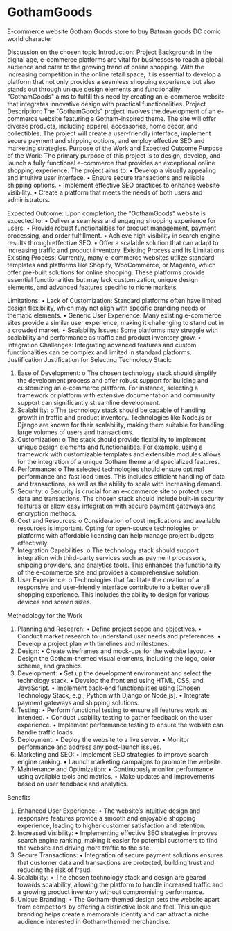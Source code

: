 # GothamGoods
E-commerce website Gotham Goods store to buy Batman goods DC comic world character

Discussion on the chosen topic 
Introduction: 
Project Background:
In the digital age, e-commerce platforms are vital for businesses to reach a global audience and cater to the growing trend of online shopping. With the increasing competition in the online retail space, it is essential to develop a platform that not only provides a seamless shopping experience but also stands out through unique design elements and functionality. "GothamGoods" aims to fulfill this need by creating an e-commerce website that integrates innovative design with practical functionalities.
Project Description:
The "GothamGoods" project involves the development of an e-commerce website featuring a Gotham-inspired theme. The site will offer diverse products, including apparel, accessories, home decor, and collectibles. The project will create a user-friendly interface, implement secure payment and shipping options, and employ effective SEO and marketing strategies.
Purpose of the Work and Expected Outcome 
Purpose of the Work:
The primary purpose of this project is to design, develop, and launch a fully functional e-commerce that provides an exceptional online shopping experience. The project aims to:
•	Develop a visually appealing and intuitive user interface.
•	Ensure secure transactions and reliable shipping options.
•	Implement effective SEO practices to enhance website visibility.
•	Create a platform that meets the needs of both users and administrators.

Expected Outcome:
Upon completion, the "GothamGoods" website is expected to:
•	Deliver a seamless and engaging shopping experience for users.
•	Provide robust functionalities for product management, payment processing, and order fulfillment.
•	Achieve high visibility in search engine results through effective SEO.
•	Offer a scalable solution that can adapt to increasing traffic and product inventory.
Existing Process and Its Limitations 
Existing Process:
Currently, many e-commerce websites utilize standard templates and platforms like Shopify, WooCommerce, or Magento, which offer pre-built solutions for online shopping. These platforms provide essential functionalities but may lack customization, unique design elements, and advanced features specific to niche markets.



Limitations:
•	Lack of Customization: Standard platforms often have limited design flexibility, which may not align with specific branding needs or thematic elements.
•	Generic User Experience: Many existing e-commerce sites provide a similar user experience, making it challenging to stand out in a crowded market.
•	Scalability Issues: Some platforms may struggle with scalability and performance as traffic and product inventory grow.
•	Integration Challenges: Integrating advanced features and custom functionalities can be complex and limited in standard platforms.
Justification
Justification for Selecting Technology Stack:
1.	Ease of Development:
o	The chosen technology stack should simplify the development process and offer robust support for building and customizing an e-commerce platform. For instance, selecting a framework or platform with extensive documentation and community support can significantly streamline development.
2.	Scalability:
o	The technology stack should be capable of handling growth in traffic and product inventory. Technologies like Node.js or Django are known for their scalability, making them suitable for handling large volumes of users and transactions.
3.	Customization:
o	The stack should provide flexibility to implement unique design elements and functionalities. For example, using a framework with customizable templates and extensible modules allows for the integration of a unique Gotham theme and specialized features.
4.	Performance:
o	The selected technologies should ensure optimal performance and fast load times. This includes efficient handling of data and transactions, as well as the ability to scale with increasing demand.
5.	Security:
o	Security is crucial for an e-commerce site to protect user data and transactions. The chosen stack should include built-in security features or allow easy integration with secure payment gateways and encryption methods.
6.	Cost and Resources:
o	Consideration of cost implications and available resources is important. Opting for open-source technologies or platforms with affordable licensing can help manage project budgets effectively.
7.	Integration Capabilities:
o	The technology stack should support integration with third-party services such as payment processors, shipping providers, and analytics tools. This enhances the functionality of the e-commerce site and provides a comprehensive solution.
8.	User Experience:
o	Technologies that facilitate the creation of a responsive and user-friendly interface contribute to a better overall shopping experience. This includes the ability to design for various devices and screen sizes.

Methodology for the Work 
1. Planning and Research:
•	Define project scope and objectives.
•	Conduct market research to understand user needs and preferences.
•	Develop a project plan with timelines and milestones.
2. Design:
•	Create wireframes and mock-ups for the website layout.
•	Design the Gotham-themed visual elements, including the logo, color scheme, and graphics.
3. Development:
•	Set up the development environment and select the technology stack.
•	Develop the front end using HTML, CSS, and JavaScript.
•	Implement back-end functionalities using [Chosen Technology Stack, e.g., Python with Django or Node.js].
•	Integrate payment gateways and shipping solutions.
4. Testing:
•	Perform functional testing to ensure all features work as intended.
•	Conduct usability testing to gather feedback on the user experience.
•	Implement performance testing to ensure the website can handle traffic loads.
5. Deployment:
•	Deploy the website to a live server.
•	Monitor performance and address any post-launch issues.
6. Marketing and SEO:
•	Implement SEO strategies to improve search engine ranking.
•	Launch marketing campaigns to promote the website.
7. Maintenance and Optimization:
•	Continuously monitor performance using available tools and metrics.
•	Make updates and improvements based on user feedback and analytics.

Benefits 
1. Enhanced User Experience:
•	The website’s intuitive design and responsive features provide a smooth and enjoyable shopping experience, leading to higher customer satisfaction and retention.
2. Increased Visibility:
•	Implementing effective SEO strategies improves search engine ranking, making it easier for potential customers to find the website and driving more traffic to the site.
3. Secure Transactions:
•	Integration of secure payment solutions ensures that customer data and transactions are protected, building trust and reducing the risk of fraud.
4. Scalability:
•	The chosen technology stack and design are geared towards scalability, allowing the platform to handle increased traffic and a growing product inventory without compromising performance.
5. Unique Branding:
•	The Gotham-themed design sets the website apart from competitors by offering a distinctive look and feel. This unique branding helps create a memorable identity and can attract a niche audience interested in Gotham-themed merchandise.
